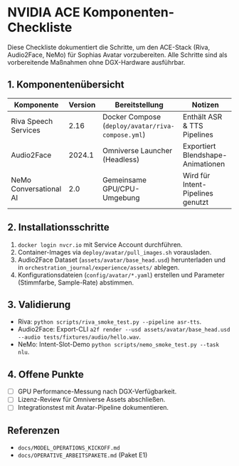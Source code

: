 # NVIDIA ACE Komponenten-Checkliste

Diese Checkliste dokumentiert die Schritte, um den ACE-Stack (Riva, Audio2Face,
NeMo) für Sophias Avatar vorzubereiten. Alle Schritte sind als vorbereitende
Maßnahmen ohne DGX-Hardware ausführbar.

## 1. Komponentenübersicht

| Komponente | Version | Bereitstellung | Notizen |
| --- | --- | --- | --- |
| Riva Speech Services | 2.16 | Docker Compose (`deploy/avatar/riva-compose.yml`) | Enthält ASR & TTS Pipelines |
| Audio2Face | 2024.1 | Omniverse Launcher (Headless) | Exportiert Blendshape-Animationen |
| NeMo Conversational AI | 2.0 | Gemeinsame GPU/CPU-Umgebung | Wird für Intent-Pipelines genutzt |

## 2. Installationsschritte

1. `docker login nvcr.io` mit Service Account durchführen.
2. Container-Images via `deploy/avatar/pull_images.sh` vorausladen.
3. Audio2Face Dataset (`assets/avatar/base_head.usd`) herunterladen und in
   `orchestration_journal/experience/assets/` ablegen.
4. Konfigurationsdateien (`config/avatar/*.yaml`) erstellen und Parameter
   (Stimmfarbe, Sample-Rate) abstimmen.

## 3. Validierung

- Riva: `python scripts/riva_smoke_test.py --pipeline asr-tts`.
- Audio2Face: Export-CLI `a2f render --usd assets/avatar/base_head.usd --audio tests/fixtures/audio/hello.wav`.
- NeMo: Intent-Slot-Demo `python scripts/nemo_smoke_test.py --task nlu`.

## 4. Offene Punkte

- [ ] GPU Performance-Messung nach DGX-Verfügbarkeit.
- [ ] Lizenz-Review für Omniverse Assets abschließen.
- [ ] Integrationstest mit Avatar-Pipeline dokumentieren.

## Referenzen

- `docs/MODEL_OPERATIONS_KICKOFF.md`
- `docs/OPERATIVE_ARBEITSPAKETE.md` (Paket E1)
